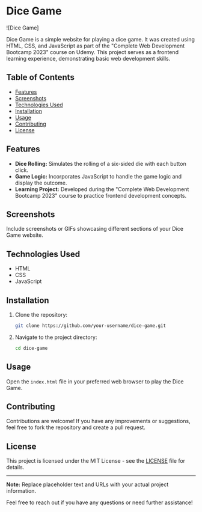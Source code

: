# Dice Game

![Dice Game]

Dice Game is a simple website for playing a dice game. It was created using HTML, CSS, and JavaScript as part of the "Complete Web Development Bootcamp 2023" course on Udemy. This project serves as a frontend learning experience, demonstrating basic web development skills.

## Table of Contents
- [Features](#features)
- [Screenshots](#screenshots)
- [Technologies Used](#technologies-used)
- [Installation](#installation)
- [Usage](#usage)
- [Contributing](#contributing)
- [License](#license)

## Features

- **Dice Rolling:** Simulates the rolling of a six-sided die with each button click.
- **Game Logic:** Incorporates JavaScript to handle the game logic and display the outcome.
- **Learning Project:** Developed during the "Complete Web Development Bootcamp 2023" course to practice frontend development concepts.

## Screenshots

Include screenshots or GIFs showcasing different sections of your Dice Game website.

## Technologies Used

- HTML
- CSS
- JavaScript

## Installation

1. Clone the repository:

    ```bash
    git clone https://github.com/your-username/dice-game.git
    ```

2. Navigate to the project directory:

    ```bash
    cd dice-game
    ```

## Usage

Open the `index.html` file in your preferred web browser to play the Dice Game.

## Contributing

Contributions are welcome! If you have any improvements or suggestions, feel free to fork the repository and create a pull request.

## License

This project is licensed under the MIT License - see the [LICENSE](LICENSE) file for details.

---

**Note:** Replace placeholder text and URLs with your actual project information.

Feel free to reach out if you have any questions or need further assistance!
